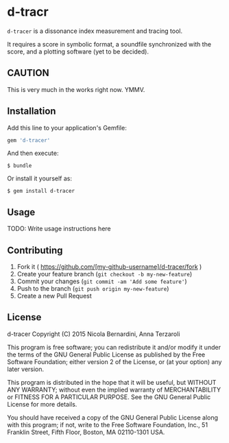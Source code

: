 # d-tracr

`d-tracer` is a dissonance index measurement and tracing tool.

It requires a score in symbolic format, a soundfile synchronized with the
score, and a plotting software (yet to be decided).

## CAUTION

This is very much in the works right now. YMMV.

## Installation

Add this line to your application's Gemfile:

```ruby
gem 'd-tracer'
```

And then execute:

    $ bundle

Or install it yourself as:

    $ gem install d-tracer

## Usage

TODO: Write usage instructions here

## Contributing

1. Fork it ( https://github.com/[my-github-username]/d-tracer/fork )
2. Create your feature branch (`git checkout -b my-new-feature`)
3. Commit your changes (`git commit -am 'Add some feature'`)
4. Push to the branch (`git push origin my-new-feature`)
5. Create a new Pull Request

## License

d-tracer
Copyright (C) 2015 Nicola Bernardini, Anna Terzaroli

This program is free software; you can redistribute it and/or modify
it under the terms of the GNU General Public License as published by
the Free Software Foundation; either version 2 of the License, or
(at your option) any later version.

This program is distributed in the hope that it will be useful,
but WITHOUT ANY WARRANTY; without even the implied warranty of
MERCHANTABILITY or FITNESS FOR A PARTICULAR PURPOSE.  See the
GNU General Public License for more details.

You should have received a copy of the GNU General Public License along
with this program; if not, write to the Free Software Foundation, Inc.,
51 Franklin Street, Fifth Floor, Boston, MA 02110-1301 USA.
